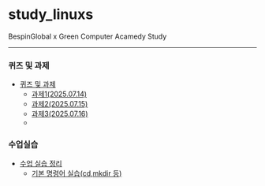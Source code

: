 # study_linuxs
BespinGlobal x Green Computer Acamedy Study

-------------


### 퀴즈 및 과제
* [퀴즈 및 과제](https://github.com/costRider/study_linuxs/blob/51027f6cb0f16dbf1c8b18eebce692cacdbb7015/codes)
    * [과제1(2025.07.14)](https://github.com/costRider/study_linuxs/blob/5be984dc46ff3aa6e7e959ff403fb06798da6f5c/codes/quests/cd_pwd_ls.sh)
    * [과제2(2025.07.15)](https://github.com/costRider/study_linuxs/blob/5be984dc46ff3aa6e7e959ff403fb06798da6f5c/codes/quests/basic_linux_commands.md)
    * [과제3(2025.07.16)](https://github.com/costRider/study_linxs/blob/9f358b2f20404947450b44520e45d0c22b5b8e57/codes/quests/basic_more_linux_commands.md)
    * 

### 수업실습
* [수업 실습 정리](https://github.com/costRider/study_linuxs/blob/51027f6cb0f16dbf1c8b18eebce692cacdbb7015/study)
    * [기본 명령어 실습(cd,mkdir 등)](https://github.com/costRider/study_linuxs/blob/e0e94ae5682e5ff56d473cfe48e350413dfa355c/study/powershell_20250715.sh)

